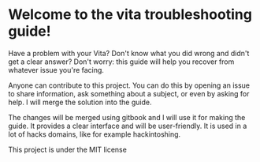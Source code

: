 # Welcome to the vita troubleshooting guide!

Have a problem with your Vita? Don't know what you did wrong and didn't get a clear answer?
Don't worry: this guide will help you recover from whatever issue you're facing.

Anyone can contribute to this project. You can do this by opening an issue to share information,
ask something about a subject, or even by asking for help. I will merge the solution into the guide.

The changes will be merged using gitbook and I will use it for making the guide. It provides a clear
interface and will be user-friendly. It is used in a lot of hacks domains, like for example hackintoshing.

This project is under the MIT license
